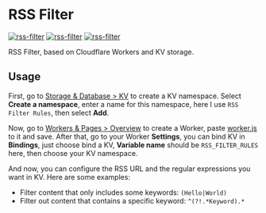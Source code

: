 # RSS Filter

[![rss-filter](https://img.shields.io/badge/LICENSE-AGPLv3%20Liscense-blue?style=flat-square)](./LICENSE)
[![rss-filter](https://img.shields.io/badge/GitHub-RSS%20Filter-blueviolet?style=flat-square&logo=github)](https://github.com/fernvenue/rss-filter)
[![rss-filter](https://img.shields.io/badge/GitLab-RSS%20Filter-orange?style=flat-square&logo=gitlab)](https://gitlab.com/fernvenue/rss-filter)

RSS Filter, based on Cloudflare Workers and KV storage.

## Usage

First, go to [Storage & Database > KV](https://dash.cloudflare.com/?to=/:account/workers/kv/namespaces) to create a KV namespace. Select **Create a namespace**, enter a name for this namespace, here I use `RSS Filter Rules`, then select **Add**.

Now, go to [Workers & Pages > Overview](https://dash.cloudflare.com/?to=/:account/workers-and-pages) to create a Worker, paste [worker.js](./worker.js) to it and save. After that, go to your Worker **Settings**, you can bind KV in **Bindings**, just choose bind a KV, **Variable name** should be `RSS_FILTER_RULES` here, then choose your KV namespace.

And now, you can configure the RSS URL and the regular expressions you want in KV. Here are some examples:

- Filter content that only includes some keywords: `(Hello|World)`
- Filter out content that contains a specific keyword: `^(?!.*Keyword).*`
